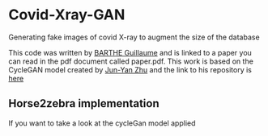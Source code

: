 # Covid-Xray-GAN
Generating fake images of covid X-ray to augment the size of the database

This code was written by [BARTHE Guillaume](https://github.com/Guillaume-Barthe/) and is linked to a paper you can read in the pdf document called paper.pdf. This work is based on the CycleGAN model created by [Jun-Yan Zhu](https://github.com/junyanz) and the link to his repository is [here](https://github.com/junyanz/pytorch-CycleGAN-and-pix2pix/) 

## Horse2zebra implementation

If you want to take a look at the cycleGan model applied 
